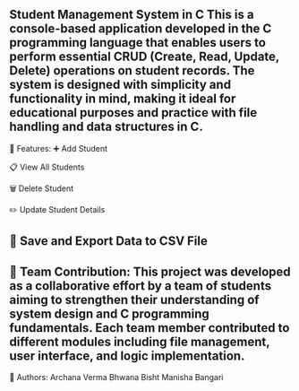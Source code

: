 Student Management System in C
This is a console-based application developed in the C programming language that enables users to perform essential CRUD (Create, Read, Update, Delete) operations on student records. The system is designed with simplicity and functionality in mind, making it ideal for educational purposes and practice with file handling and data structures in C.
--------------------------------------------------------------------------------------------------------------------------------------------------------------------------
🔧 Features:
➕ Add Student

📋 View All Students

🗑️ Delete Student

✏️ Update Student Details

💾 Save and Export Data to CSV File
-----------------------------------------------------------------------------------------------------------------------------------------------------------------------------
👥 Team Contribution:
This project was developed as a collaborative effort by a team of students aiming to strengthen their understanding of system design and C programming fundamentals. Each team member contributed to different modules including file management, user interface, and logic implementation.
----------------------------------------------------------------------------------------------------------------------------------------------------------------------------
👤 Authors:
Archana Verma
Bhwana Bisht
Manisha Bangari


